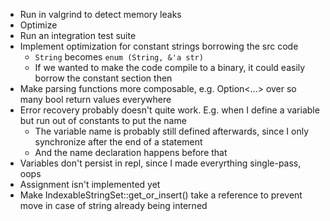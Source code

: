 - Run in valgrind to detect memory leaks
- Optimize
- Run an integration test suite
- Implement optimization for constant strings borrowing the src code
  - `String` becomes `enum (String, &'a str)`
  - If we wanted to make the code compile to a binary, it could easily borrow the constant section then
- Make parsing functions more composable, e.g. Option<...> over so many bool return values everywhere
- Error recovery probably doesn't quite work. E.g. when I define a variable but run out of constants to put the name
  - The variable name is probably still defined afterwards, since I only synchronize after the end of a statement
  - And the name declaration happens before that
- Variables don't persist in repl, since I made everyrthing single-pass, oops
- Assignment isn't implemented yet
- Make IndexableStringSet::get_or_insert() take a reference to prevent move in case of string already being interned
